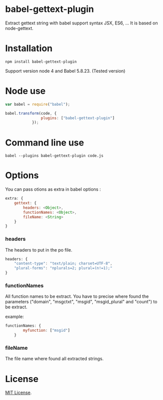 # babel-gettext-plugin
Extract gettext string with babel support syntax JSX, ES6, ... It is based on node-gettext.


Installation
============

`npm install babel-gettext-plugin`

Support version node 4 and Babel 5.8.23. (Tested version)

Node use
========

```js
var babel = require("babel");

babel.transform(code, {
                plugins: ["babel-gettext-plugin"]
            });
```

Command line use
================

```
babel --plugins babel-gettext-plugin code.js
```

Options
=======

You can pass otions as extra in babel options :
```js
extra: {
    gettext: {
        headers: <Object>,
        functionNames: <Object>,
        fileName: <String>
    }
}
```


### headers ###
The headers to put in the po file.

```js
headers: {
    "content-type": "text/plain; charset=UTF-8",
    "plural-forms": "nplurals=2; plural=(n!=1);"
}
```

### functionNames ###
All function names to be extract. You have to precise where found the parameters
("domain", "msgctxt", "msgid", "msgid_plural" and "count") to be extract.

example:
```js
functionNames: {
        myfunction: ["msgid"]
    }
```

### fileName ###
The file name where found all extracted strings.

License
=======

[MIT License](LICENSE).
